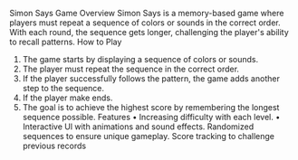 Simon Says Game 
Overview 
Simon Says is a memory-based game where players must repeat a sequence of colors or sounds in the correct order. With each round, the sequence gets longer, challenging the player's ability to recall patterns. 
How to Play 
1. The game starts by displaying a sequence of colors or sounds. 
2. The player must repeat the sequence in the correct order. 
3. If the player successfully follows the pattern, the game adds another step to the sequence. 
4. If the player make ends.
5. The goal is to achieve the highest score by remembering the longest sequence possible. 
Features 
• Increasing difficulty with each level. 
• Interactive Ul with animations and sound effects. 
Randomized sequences to ensure unique gameplay. 
Score tracking to challenge previous records
